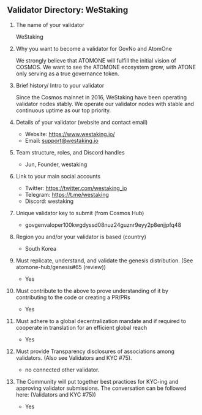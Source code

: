 ## Validator Directory: WeStaking

1) The name of your validator

    WeStaking

2) Why you want to become a validator for GovNo and AtomOne

    We strongly believe that ATOMONE will fulfill the initial vision of COSMOS. We want to see the ATOMONE ecosystem grow, with ATONE only serving as a true governance token.

3) Brief history/ Intro to your validator

    Since the Cosmos mainnet in 2016, WeStaking have been operating validator nodes stably. We operate our validator nodes with stable and continuous uptime as our top priority.

4) Details of your validator (website and contact email)

    - Website: https://www.westaking.io/
    - Email: support@westaking.io

5) Team structure, roles, and Discord handles

    - Jun, Founder, westaking

6) Link to your main social accounts

    - Twitter: https://twitter.com/westaking_io
    - Telegram: https://t.me/westaking
    - Discord: westaking

7) Unique validator key to submit (from Cosmos Hub)

    - govgenvaloper100kwgdyssd08nuz24guznr9eyy2p8enjjpfq48

8) Region you and/or your validator is based (country)
    - South Korea
  
9) Must replicate, understand, and validate the genesis distribution. (See atomone-hub/genesis#65 (review))
    - Yes

10) Must contribute to the above to prove understanding of it by contributing to the code or creating a PR/PRs
    - Yes

11) Must adhere to a global decentralization mandate and if required to cooperate in translation for an efficient global reach
    - Yes

12) Must provide Transparency disclosures of associations among validators. (Also see Validators and KYC #75).
    - no connected other validator.
    
13) The Community will put together best practices for KYC-ing and approving validator submissions. The conversation can be followed here: (Validators and KYC #75))
    - Yes


